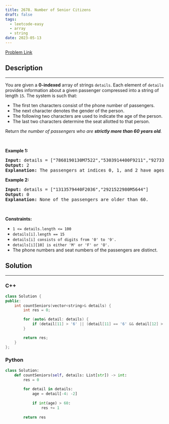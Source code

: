 ```yaml
---
title: 2678. Number of Senior Citizens
draft: false
tags: 
  - leetcode-easy
  - array
  - string
date: 2023-05-13
---
```


[Problem Link](https://leetcode.com/problems/number-of-senior-citizens/)

## Description

---
<p>You are given a <strong>0-indexed</strong> array of strings <code>details</code>. Each element of <code>details</code> provides information about a given passenger compressed into a string of length <code>15</code>. The system is such that:</p>

<ul>
	<li>The first ten characters consist of the phone number of passengers.</li>
	<li>The next character denotes the gender of the person.</li>
	<li>The following two characters are used to indicate the age of the person.</li>
	<li>The last two characters determine the seat allotted to that person.</li>
</ul>

<p>Return <em>the number of passengers who are <strong>strictly </strong><strong>more than 60 years old</strong>.</em></p>

<p>&nbsp;</p>
<p><strong class="example">Example 1:</strong></p>

<pre>
<strong>Input:</strong> details = [&quot;7868190130M7522&quot;,&quot;5303914400F9211&quot;,&quot;9273338290F4010&quot;]
<strong>Output:</strong> 2
<strong>Explanation:</strong> The passengers at indices 0, 1, and 2 have ages 75, 92, and 40. Thus, there are 2 people who are over 60 years old.
</pre>

<p><strong class="example">Example 2:</strong></p>

<pre>
<strong>Input:</strong> details = [&quot;1313579440F2036&quot;,&quot;2921522980M5644&quot;]
<strong>Output:</strong> 0
<strong>Explanation:</strong> None of the passengers are older than 60.
</pre>

<p>&nbsp;</p>
<p><strong>Constraints:</strong></p>

<ul>
	<li><code>1 &lt;= details.length &lt;= 100</code></li>
	<li><code>details[i].length == 15</code></li>
	<li><code>details[i] consists of digits from &#39;0&#39; to &#39;9&#39;.</code></li>
	<li><code>details[i][10] is either &#39;M&#39; or &#39;F&#39; or &#39;O&#39;.</code></li>
	<li>The phone numbers and seat numbers of the passengers are distinct.</li>
</ul>


## Solution

---
### C++
``` cpp title='number-of-senior-citizens'
class Solution {
public:
    int countSeniors(vector<string>& details) {
        int res = 0;

        for (auto& detail: details) {
            if (detail[11] > '6' || (detail[11] == '6' && detail[12] > '0')) ++res;
        }

        return res;
    }
};
```
### Python
``` py title='number-of-senior-citizens'
class Solution:
    def countSeniors(self, details: List[str]) -> int:
        res = 0
        
        for detail in details:
            age = detail[-4: -2]
            
            if int(age) > 60:
                res += 1
        
        return res
```

